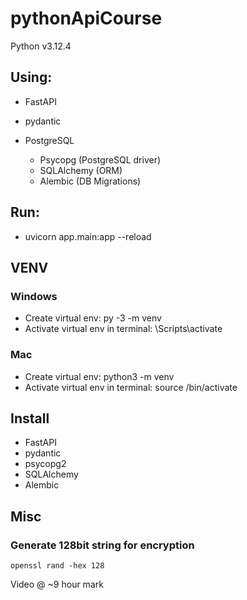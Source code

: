 # pythonApiCourse
Python v3.12.4


## Using:
* FastAPI
* pydantic

* PostgreSQL
  * Psycopg (PostgreSQL driver)
  * SQLAlchemy (ORM)
  * Alembic (DB Migrations)


## Run:
* uvicorn app.main:app --reload


## VENV
### Windows
- Create virtual env: py -3 -m venv <name>
- Activate virtual env in terminal: <name>\Scripts\activate

### Mac
- Create virtual env: python3 -m venv <name>
- Activate virtual env in terminal: source <name>/bin/activate


## Install
* FastAPI
* pydantic
* psycopg2
* SQLAlchemy
* Alembic


## Misc
### Generate 128bit string for encryption
`openssl rand -hex 128`

Video @ ~9 hour mark

